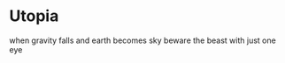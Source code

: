 # Utopia

when gravity falls and earth becomes sky beware the beast with just one eye

[logo]: https://pbs.twimg.com/media/C8RtUInXcAAngVJ.jpg:large "bill cipher"
